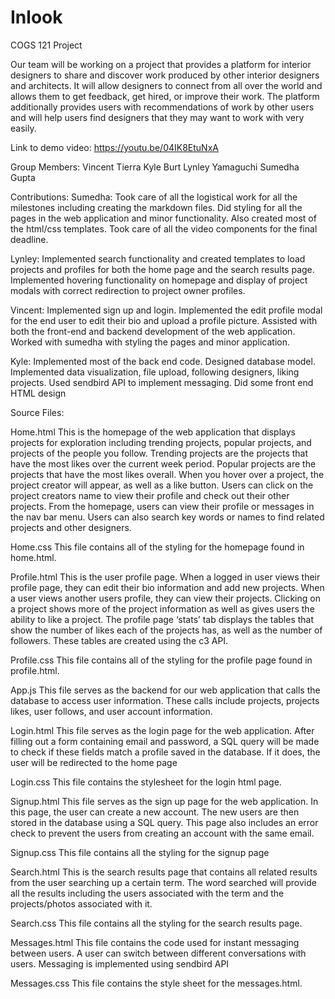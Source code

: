 # Inlook
COGS 121 Project

Our team will be working on a project that provides a platform for interior designers to share and discover work produced by other interior designers and architects. It will allow designers to connect from all over the world and allows them to get feedback, get hired, or improve their work. The platform additionally provides users with recommendations of work by other users and will help users find designers that they may want to work with very easily.

Link to demo video: https://youtu.be/04IK8EtuNxA

Group Members: Vincent Tierra Kyle Burt Lynley Yamaguchi Sumedha Gupta

Contributions: Sumedha: Took care of all the logistical work for all the milestones including creating the markdown files. Did styling for all the pages in the web application and minor functionality. Also created most of the html/css templates. Took care of all the video components for the final deadline.

Lynley: Implemented search functionality and created templates to load projects and profiles for both the home page and the search results page. Implemented hovering functionality on homepage and display of project modals with correct redirection to project owner profiles.

Vincent: Implemented sign up and login. Implemented the edit profile modal for the end user to edit their bio and upload a profile picture. Assisted with both the front-end and backend development of the web application. Worked with sumedha with styling the pages and minor application.

Kyle: Implemented most of the back end code. Designed database model. Implemented data visualization, file upload, following designers, liking projects. Used sendbird API to implement messaging. Did some front end HTML design

Source Files:

Home.html This is the homepage of the web application that displays projects for exploration including trending projects, popular projects, and projects of the people you follow. Trending projects are the projects that have the most likes over the current week period. Popular projects are the projects that have the most likes overall. When you hover over a project, the project creator will appear, as well as a like button. Users can click on the project creators name to view their profile and check out their other projects. From the homepage, users can view their profile or messages in the nav bar menu. Users can also search key words or names to find related projects and other designers.

Home.css This file contains all of the styling for the homepage found in home.html.

Profile.html This is the user profile page. When a logged in user views their profile page, they can edit their bio information and add new projects. When a user views another users profile, they can view their projects. Clicking on a project shows more of the project information as well as gives users the ability to like a project. The profile page ‘stats’ tab displays the tables that show the number of likes each of the projects has, as well as the number of followers. These tables are created using the c3 API.

Profile.css This file contains all of the styling for the profile page found in profile.html.

App.js This file serves as the backend for our web application that calls the database to access user information. These calls include projects, projects likes, user follows, and user account information.

Login.html This file serves as the login page for the web application. After filling out a form containing email and password, a SQL query will be made to check if these fields match a profile saved in the database. If it does, the user will be redirected to the home page

Login.css This file contains the stylesheet for the login html page.

Signup.html This file serves as the sign up page for the web application. In this page, the user can create a new account. The new users are then stored in the database using a SQL query. This page also includes an error check to prevent the users from creating an account with the same email.

Signup.css This file contains all the styling for the signup page

Search.html This is the search results page that contains all related results from the user searching up a certain term. The word searched will provide all the results including the users associated with the term and the projects/photos associated with it.

Search.css This file contains all the styling for the search results page.

Messages.html This file contains the code used for instant messaging between users. A user can switch between different conversations with users. Messaging is implemented using sendbird API

Messages.css This file contains the style sheet for the messages.html.

